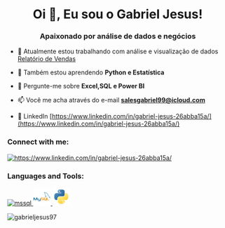 <h1 align="center">Oi 👋, Eu sou o Gabriel Jesus!</h1>
<h3 align="center">Apaixonado por análise de dados e negócios</h3>

- 🔭 Atualmente estou trabalhando com análise e visualização de dados [Relatório de Vendas](https://app.powerbi.com/view?r=eyJrIjoiNzcxMzQxN2MtMGVhMC00YjA4LTljZGMtYjZkNmM0NzVhMDQ5IiwidCI6ImFkYzZmZDEzLTUwZmUtNDk3NS1hM2NmLTdiNmZkNmRjYTU2ZCJ9)

- 🌱 Também estou aprendendo **Python e Estatística**

- 💬 Pergunte-me sobre **Excel,SQL e Power BI**

- 📫 Você me acha através do e-mail **salesgabriel99@icloud.com**

- 📄 LinkedIn [https://www.linkedin.com/in/gabriel-jesus-26abba15a/](https://www.linkedin.com/in/gabriel-jesus-26abba15a/)

<h3 align="left">Connect with me:</h3>
<p align="left">
<a href="https://linkedin.com/in/https://www.linkedin.com/in/gabriel-jesus-26abba15a/" target="blank"><img align="center" src="https://raw.githubusercontent.com/rahuldkjain/github-profile-readme-generator/master/src/images/icons/Social/linked-in-alt.svg" alt="https://www.linkedin.com/in/gabriel-jesus-26abba15a/" height="30" width="40" /></a>
</p>

<h3 align="left">Languages and Tools:</h3>
<p align="left"> <a href="https://www.microsoft.com/en-us/sql-server" target="_blank" rel="noreferrer"> <img src="https://www.svgrepo.com/show/303229/microsoft-sql-server-logo.svg" alt="mssql" width="40" height="40"/> </a> <a href="https://www.mysql.com/" target="_blank" rel="noreferrer"> <img src="https://raw.githubusercontent.com/devicons/devicon/master/icons/mysql/mysql-original-wordmark.svg" alt="mysql" width="40" height="40"/> </a> <a href="https://www.python.org" target="_blank" rel="noreferrer"> <img src="https://raw.githubusercontent.com/devicons/devicon/master/icons/python/python-original.svg" alt="python" width="40" height="40"/> </a> </p>

<p><img align="center" src="https://github-readme-stats.vercel.app/api/top-langs?username=gabrieljesus97&show_icons=true&locale=en&layout=compact" alt="gabrieljesus97" /></p>


<!---
gabrieljesus97/gabrieljesus97 is a ✨ special ✨ repository because its `README.md` (this file) appears on your GitHub profile.
You can click the Preview link to take a look at your changes.
--->

